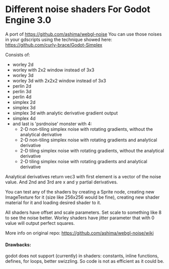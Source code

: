# Different noise shaders For Godot Engine 3.0

A port of https://github.com/ashima/webgl-noise
You can use those noises in your gdscripts using the technique showed here:
https://github.com/curly-brace/Godot-Simplex

Consists of:
- worley 2d
- worley with 2x2 window instead of 3x3
- worley 3d
- worley 3d with 2x2x2 window instead of 3x3
- perlin 2d
- perlin 3d
- perlin 4d
- simplex 2d
- simplex 3d
- simplex 3d with analytic derivative gradient output
- simplex 4d
- and last is 'psrdnoise' monster with 4:
  - 2-D non-tiling simplex noise with rotating gradients, without the analytical derivative
  - 2-D non-tiling simplex noise with rotating gradients and analytical derivative
  - 2-D tiling simplex noise with rotating gradients, without the analytical derivative
  - 2-D tiling simplex noise with rotating gradients and analytical derivative
 
Analytical derivatives return vec3 with first element is a vector of the noise value. And 2nd and 3rd are x and y partial derivatives.

You can test any of the shaders by creating a Sprite node, creating new ImageTexture for it (size like 256x256 would be fine), creating new shader material for it and loading desired shader to it.

All shaders have offset and scale parameters. Set scale to something like 8 to see the noise better.
Worley shaders have jitter parameter that with 0 value will output perfect squares.

More info on original repo:
https://github.com/ashima/webgl-noise/wiki

#### Drawbacks:
godot does not support (currently) in shaders: constants, inline functions, defines, for loops, better swizzling. So code is not as efficient as it could be.
